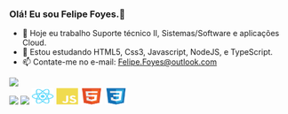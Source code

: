 ### Olá! Eu sou Felipe Foyes.👋

- 🔭 Hoje eu trabalho Suporte técnico II, Sistemas/Software e aplicações Cloud. 
- 🌱 Estou estudando HTML5, Css3, Javascript, NodeJS, e TypeScript.
- 📫 Contate-me no e-mail: Felipe.Foyes@outlook.com


<div align="left">
  <a href="https://github.com/FelipeFoyes">
  <img height="180em" src="https://github-readme-stats.vercel.app/api?username=FelipeFoyes&show_icons=true&theme=blue&include_all_commits=true&count_private=true"/> 
    </div>
  
  
  <div
  <a href ="https://https://www.linkedin.com/in/felipe-foyes-106481143" target="_blank"><img src="https://img.shields.io/badge/-LinkedIn-%230077B5?style=for-the-badge&logo=linkedin&logoColor=white" target="_blank"></a>   
   <a href="https://instagram.com/Felipe_Foyes" target="_blank"><img src="https://img.shields.io/badge/-Instagram-%23E4405F?style=for-the-badge&logo=instagram&logoColor=white" target="_blank"></a>
    <img align="side" alt="Felipe-React" height="30" width="40" src="https://raw.githubusercontent.com/devicons/devicon/master/icons/react/react-original.svg">
    <img align="side" alt="Felipe-Js" height="30" width="40" src="https://raw.githubusercontent.com/devicons/devicon/master/icons/javascript/javascript-plain.svg">
    <img align="side" alt="Felipe-HTML" height="30" width="40" src="https://raw.githubusercontent.com/devicons/devicon/master/icons/html5/html5-original.svg">
    <img align="side" alt="Rafa-CSS" height="30" width="40" src="https://raw.githubusercontent.com/devicons/devicon/master/icons/css3/css3-original.svg">
 
 
    
</div>
 
